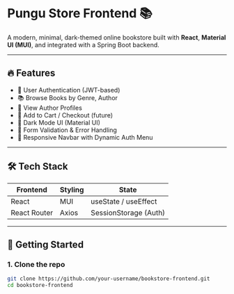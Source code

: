 # Pungu Store Frontend 📚

A modern, minimal, dark-themed online bookstore built with **React**, **Material UI (MUI)**, and integrated with a Spring Boot backend.

---

## 🔥 Features

- 🔐 User Authentication (JWT-based)
- 📚 Browse Books by Genre, Author
- 👤 View Author Profiles
- 🛒 Add to Cart / Checkout (future)
- 🌙 Dark Mode UI (Material UI)
- 🧠 Form Validation & Error Handling
- 💬 Responsive Navbar with Dynamic Auth Menu

---

## 🛠️ Tech Stack

| Frontend | Styling | State |
|----------|---------|-------|
| React    | MUI     | useState / useEffect |
| React Router | Axios | SessionStorage (Auth) |

---

## 🚀 Getting Started

### 1. Clone the repo

```bash
git clone https://github.com/your-username/bookstore-frontend.git
cd bookstore-frontend